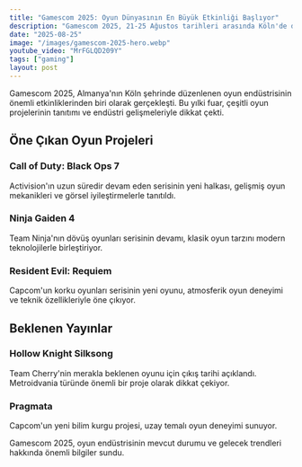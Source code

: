 ```yaml
---
title: "Gamescom 2025: Oyun Dünyasının En Büyük Etkinliği Başlıyor"
description: "Gamescom 2025, 21-25 Ağustos tarihleri arasında Köln'de düzenlenecek. Yeni oyun duyuruları, demo deneyimleri ve teknoloji fuarının öne çıkan detayları."
date: "2025-08-25"
image: "/images/gamescom-2025-hero.webp"
youtube_video: "MrFGLQD209Y"
tags: ["gaming"]
layout: post
---
```


Gamescom 2025, Almanya'nın Köln şehrinde düzenlenen oyun endüstrisinin önemli etkinliklerinden biri olarak gerçekleşti. Bu yılki fuar, çeşitli oyun projelerinin tanıtımı ve endüstri gelişmeleriyle dikkat çekti.

## Öne Çıkan Oyun Projeleri

### Call of Duty: Black Ops 7
Activision'ın uzun süredir devam eden serisinin yeni halkası, gelişmiş oyun mekanikleri ve görsel iyileştirmelerle tanıtıldı.

### Ninja Gaiden 4
Team Ninja'nın dövüş oyunları serisinin devamı, klasik oyun tarzını modern teknolojilerle birleştiriyor.

### Resident Evil: Requiem
Capcom'un korku oyunları serisinin yeni oyunu, atmosferik oyun deneyimi ve teknik özellikleriyle öne çıkıyor.

## Beklenen Yayınlar

### Hollow Knight Silksong
Team Cherry'nin merakla beklenen oyunu için çıkış tarihi açıklandı. Metroidvania türünde önemli bir proje olarak dikkat çekiyor.

### Pragmata
Capcom'un yeni bilim kurgu projesi, uzay temalı oyun deneyimi sunuyor.

Gamescom 2025, oyun endüstrisinin mevcut durumu ve gelecek trendleri hakkında önemli bilgiler sundu.